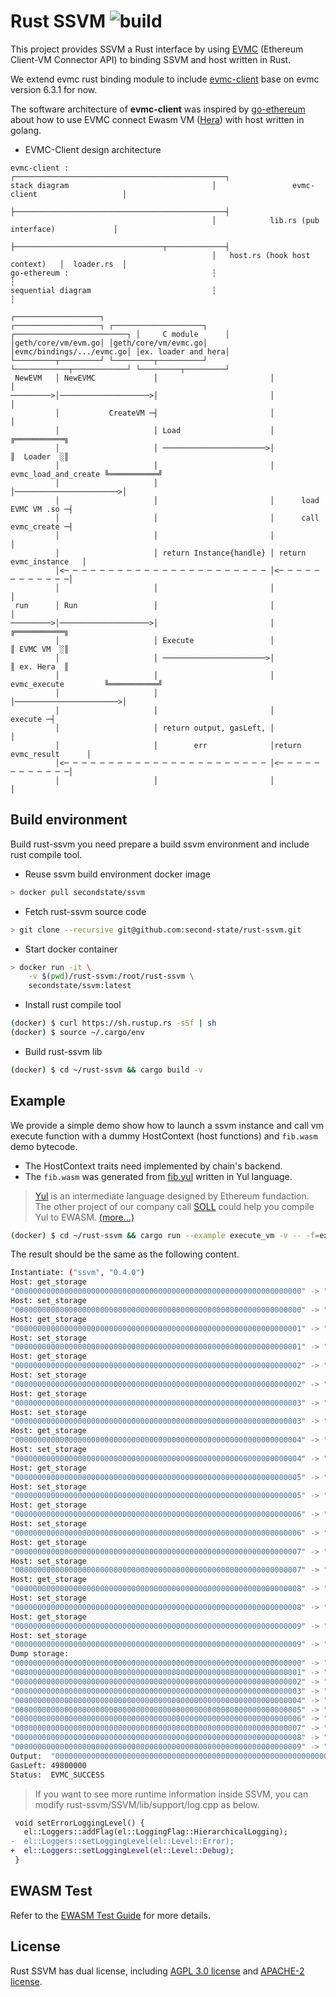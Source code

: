 # Rust SSVM ![build](https://github.com/second-state/rust-ssvm/workflows/build/badge.svg)

This project provides SSVM a Rust interface by using [EVMC](https://github.com/ethereum/evmc) (Ethereum Client-VM Connector API) to binding SSVM and host written in Rust.

We extend evmc rust binding module to include [evmc-client](https://github.com/second-state/evmc/releases/tag/v6.3.1-rust-evmc-client) base on evmc version 6.3.1 for now.

The software architecture of **evmc-client** was inspired by [go-ethereum](https://github.com/ethereum/go-ethereum) about how to use EVMC connect Ewasm VM ([Hera](https://github.com/ewasm/hera)) with host written in golang.


- EVMC-Client design architecture
```
evmc-client :                                ┌───────────────────────────────────────────────┐
stack diagram                                │                 evmc-client                   │
                                             ├───────────────────────────────────────────────┤
                                             │            lib.rs (pub interface)             │
                                             ├─────────────────────────────────┬─────────────┤
                                             │   host.rs (hook host context)   │  loader.rs  │
go-ethereum :                                ┆                                               ┆
sequential diagram                           ┆                                               ┆
                                                                         ┌───────────────────┐
┌───────────────────┐ ┌────────────────────┐ ┌─────────────────────────┐ │     C module      │
│geth/core/vm/evm.go│ │geth/core/vm/evmc.go│ │evmc/bindings/.../evmc.go│ │ex. loader and hera│
└─────────┬─────────┘ └─────────┬──────────┘ └────────────┬────────────┘ └─────────┬─────────┘
 NewEVM   │ NewEVMC             │                         │                        │
─────────>│────────────────────>│                         │                        │
          │           CreateVM ─┤                         │                        │
          │                     │ Load                    │                      ╔═══════════╗
          │                     │ ───────────────────────>│                      ║  Loader  ░║
          │                     │                         │ evmc_load_and_create ╚═══════════╝
          │                     │                         │───────────────────────>│
          │                     │                         │      load EVMC VM .so ─┤
          │                     │                         │      call evmc_create ─┤
          │                     │                         │                        │
          │                     │ return Instance{handle} │ return evmc_instance   │
          │<─ ─ ─ ─ ─ ─ ─ ─ ─ ─ ─ ─ ─ ─ ─ ─ ─ ─ ─ ─ ─ ─ ─ │<─ ─ ─ ─ ─ ─ ─ ─ ─ ─ ─ ─│
          │                     │                         │                        │
 run      │ Run                 │                         │                        │
─────────>│────────────────────>│                         │                      ╔═══════════╗
          │                     │ Execute                 │                      ║ EVMC VM  ░║
          │                     │ ───────────────────────>│                      ║ ex. Hera  ║
          │                     │                         │ evmc_execute         ╚═══════════╝
          │                     │                         │───────────────────────>│
          │                     │                         │               execute ─┤
          │                     │ return output, gasLeft, │                        │
          │                     │        err              │return evmc_result      │
          │<─ ─ ─ ─ ─ ─ ─ ─ ─ ─ ─ ─ ─ ─ ─ ─ ─ ─ ─ ─ ─ ─ ─ │<─ ─ ─ ─ ─ ─ ─ ─ ─ ─ ─ ─│
          │                     │                         │                        │
```

## Build environment

Build rust-ssvm you need prepare a build ssvm environment and include rust compile tool.

- Reuse ssvm build environment docker image
```bash
> docker pull secondstate/ssvm
```

- Fetch rust-ssvm source code
```bash
> git clone --recursive git@github.com:second-state/rust-ssvm.git
```

- Start docker container
```bash
> docker run -it \
    -v $(pwd)/rust-ssvm:/root/rust-ssvm \
    secondstate/ssvm:latest
```

- Install rust compile tool
```bash
(docker) $ curl https://sh.rustup.rs -sSf | sh
(docker) $ source ~/.cargo/env
```

- Build rust-ssvm lib
```bash
(docker) $ cd ~/rust-ssvm && cargo build -v
```

## Example
We provide a simple demo show how to launch a ssvm instance and call vm execute function with a dummy HostContext (host functions) and `fib.wasm` demo bytecode.

- The HostContext traits need implemented by chain's backend.  
- The `fib.wasm` was generated from [fib.yul](examples/fib.yul) written in Yul language.
> [Yul](https://solidity.readthedocs.io/en/latest/yul.html) is an intermediate language designed by Ethereum fundaction.  
> The other project of our company call [SOLL](https://github.com/second-state/SOLL) could help you compile Yul to EWASM. [(more...)](https://github.com/second-state/SOLL/blob/master/doc/guides/DevGuide.md#compile-and-execute-yul-code)

```bash
(docker) $ cd ~/rust-ssvm && cargo run --example execute_vm -v -- -f=examples/fib.wasm
```

The result should be the same as the following content.

```bash
Instantiate: ("ssvm", "0.4.0")
Host: get_storage
"0000000000000000000000000000000000000000000000000000000000000000" -> "0000000000000000000000000000000000000000000000000000000000000000"
Host: set_storage
"0000000000000000000000000000000000000000000000000000000000000000" -> "0000000000000000000000000000000000000000000000000000000000000001"
Host: get_storage
"0000000000000000000000000000000000000000000000000000000000000001" -> "0000000000000000000000000000000000000000000000000000000000000000"
Host: set_storage
"0000000000000000000000000000000000000000000000000000000000000001" -> "0000000000000000000000000000000000000000000000000000000000000001"
Host: get_storage
"0000000000000000000000000000000000000000000000000000000000000002" -> "0000000000000000000000000000000000000000000000000000000000000000"
Host: set_storage
"0000000000000000000000000000000000000000000000000000000000000002" -> "0000000000000000000000000000000000000000000000000000000000000002"
Host: get_storage
"0000000000000000000000000000000000000000000000000000000000000003" -> "0000000000000000000000000000000000000000000000000000000000000000"
Host: set_storage
"0000000000000000000000000000000000000000000000000000000000000003" -> "0000000000000000000000000000000000000000000000000000000000000003"
Host: get_storage
"0000000000000000000000000000000000000000000000000000000000000004" -> "0000000000000000000000000000000000000000000000000000000000000000"
Host: set_storage
"0000000000000000000000000000000000000000000000000000000000000004" -> "0000000000000000000000000000000000000000000000000000000000000005"
Host: get_storage
"0000000000000000000000000000000000000000000000000000000000000005" -> "0000000000000000000000000000000000000000000000000000000000000000"
Host: set_storage
"0000000000000000000000000000000000000000000000000000000000000005" -> "0000000000000000000000000000000000000000000000000000000000000008"
Host: get_storage
"0000000000000000000000000000000000000000000000000000000000000006" -> "0000000000000000000000000000000000000000000000000000000000000000"
Host: set_storage
"0000000000000000000000000000000000000000000000000000000000000006" -> "000000000000000000000000000000000000000000000000000000000000000d"
Host: get_storage
"0000000000000000000000000000000000000000000000000000000000000007" -> "0000000000000000000000000000000000000000000000000000000000000000"
Host: set_storage
"0000000000000000000000000000000000000000000000000000000000000007" -> "0000000000000000000000000000000000000000000000000000000000000015"
Host: get_storage
"0000000000000000000000000000000000000000000000000000000000000008" -> "0000000000000000000000000000000000000000000000000000000000000000"
Host: set_storage
"0000000000000000000000000000000000000000000000000000000000000008" -> "0000000000000000000000000000000000000000000000000000000000000022"
Host: get_storage
"0000000000000000000000000000000000000000000000000000000000000009" -> "0000000000000000000000000000000000000000000000000000000000000000"
Host: set_storage
"0000000000000000000000000000000000000000000000000000000000000009" -> "0000000000000000000000000000000000000000000000000000000000000037"
Dump storage:
"0000000000000000000000000000000000000000000000000000000000000000" -> "0000000000000000000000000000000000000000000000000000000000000001"
"0000000000000000000000000000000000000000000000000000000000000001" -> "0000000000000000000000000000000000000000000000000000000000000001"
"0000000000000000000000000000000000000000000000000000000000000002" -> "0000000000000000000000000000000000000000000000000000000000000002"
"0000000000000000000000000000000000000000000000000000000000000003" -> "0000000000000000000000000000000000000000000000000000000000000003"
"0000000000000000000000000000000000000000000000000000000000000004" -> "0000000000000000000000000000000000000000000000000000000000000005"
"0000000000000000000000000000000000000000000000000000000000000005" -> "0000000000000000000000000000000000000000000000000000000000000008"
"0000000000000000000000000000000000000000000000000000000000000006" -> "000000000000000000000000000000000000000000000000000000000000000d"
"0000000000000000000000000000000000000000000000000000000000000007" -> "0000000000000000000000000000000000000000000000000000000000000015"
"0000000000000000000000000000000000000000000000000000000000000008" -> "0000000000000000000000000000000000000000000000000000000000000022"
"0000000000000000000000000000000000000000000000000000000000000009" -> "0000000000000000000000000000000000000000000000000000000000000037"
Output:  "0000000000000000000000000000000000000000000000000000000000000037"
GasLeft: 49800000
Status:  EVMC_SUCCESS
```

> If you want to see more runtime information inside SSVM, you can modify rust-ssvm/SSVM/lib/support/log.cpp as below.
```diff
 void setErrorLoggingLevel() {
   el::Loggers::addFlag(el::LoggingFlag::HierarchicalLogging);
-  el::Loggers::setLoggingLevel(el::Level::Error);
+  el::Loggers::setLoggingLevel(el::Level::Debug);
 }
```

## EWASM Test
Refer to the [EWASM Test Guide](./docs/EWASM_TEST.md) for more details.

## License
Rust SSVM has dual license, including [AGPL 3.0 license](LICENSE.AGPL-3.0) and [APACHE-2 license](LICENSE.APACHE-2).
